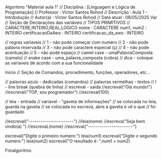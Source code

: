 Algoritmo "Material aula 1"
// Disciplina   : [Linguagem e Lógica de Programação]
// Professor   : Victor Santos Rohod
// Descrição   : Aula 1 - Intrdodução
// Autor(a)    : Victor Santos Rohod
// Data atual  : 08/05/2025
Var
// Seção de Declarações das variáveis
// TIPOS PRIMITIVOS
// CARACTERE,INTEIRO,REAL,LOGICO
nome : CARACTERE
num1, num2 : INTEIRO
certificacaoDaAws : INTEIRO
certificacao_da_aws : INTEIRO

// regras variaveis
// 1 - não pode começar com numero
// 2 - não pode palavra reservada
// 3 - não pode caractere especial (ç)
// 4 - não pode acentuação
// 5 - não pode espaço
// camel case - umaPalavraComposta (camelo)
// snake case - uma_palavra_composta (cobra)
// dica - coloque as variaveis de acordo com a sua funcionalidade


Inicio
// Seção de Comandos, procedimento, funções, operadores, etc...

// palavras azuis - dedicadas (comandos)
// palavras vermelhas - textos
// l - line break (quebra de linha)
// escreval - saida
//escreval("Olá mundo!")
//escreval("TOP, sou programador")
//escreval(100)

// leia - entrada
// variavel - "gaveta de informações"
// se colocada no leia, guarda na gaveta
// se colocada no escreva, abre a gaveta e vê o que
// foi guardado

//escreval("-----------------------")
//leia(nome)
//escreva("Seja bem vindo(a) ")
//escrevaL(nome)
//escreval("-----------------------")

escreval("Digite o primeiro numero:")
leia(num1)
escreval("Digite o segundo numero:")
leia(num2)
escreval("O resultado é: ",num1 + num2)


Fimalgoritmo